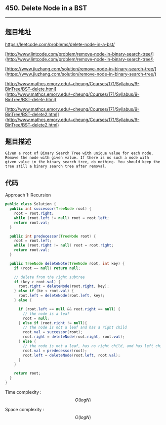 ## 450. Delete Node in a BST

----
## 题目地址

https://leetcode.com/problems/delete-node-in-a-bst/

[http://www.lintcode.com/problem/remove-node-in-binary-search-tree/](http://www.lintcode.com/problem/remove-node-in-binary-search-tree/)

[https://www.jiuzhang.com/solution/remove-node-in-binary-search-tree/](https://www.jiuzhang.com/solution/remove-node-in-binary-search-tree/)

[http://www.mathcs.emory.edu/~cheung/Courses/171/Syllabus/9-BinTree/BST-delete.html](http://www.mathcs.emory.edu/~cheung/Courses/171/Syllabus/9-BinTree/BST-delete.html)

[http://www.mathcs.emory.edu/~cheung/Courses/171/Syllabus/9-BinTree/BST-delete2.html](http://www.mathcs.emory.edu/~cheung/Courses/171/Syllabus/9-BinTree/BST-delete2.html)

## 题目描述

```text
Given a root of Binary Search Tree with unique value for each node. Remove the node with given value. If there is no such a node with given value in the binary search tree, do nothing. You should keep the tree still a binary search tree after removal.
```

## 代码

Approach 1: Recursion

```java
public class Solution {
  public int successor(TreeNode root) {
    root = root.right;
    while (root.left != null) root = root.left;
    return root.val;
  }

  public int predecessor(TreeNode root) {
    root = root.left;
    while (root.right != null) root = root.right;
    return root.val;
  }

  public TreeNode deleteNote(TreeNode root, int key) {
    if (root == null) return null;

    // delete from the right subtree
    if (key > root.val) {
      root.right = deleteNode(root.right, key);
    } else if (ke < root.val) {
      root.left = deleteNode(root.left, key);
    } else {

      if (root.left == null && root.right == null) {
        // the node is a leaf
        root = null;
      } else if (root.right != null){
        // the node is not a leaf and has a right child
        root.val = successor(root);
        root.right = deleteNode(root.right, root.val);
      } else {
        // the node is not a leaf, has no right child, and has left child
        root.val = predecessor(root);
        root.left = deleteNode(root.left, root.val);
      }
    }

    return root;
  }
}
```

Time complexity : $$O(logN)$$

Space complexity : $$O(logN)$$


